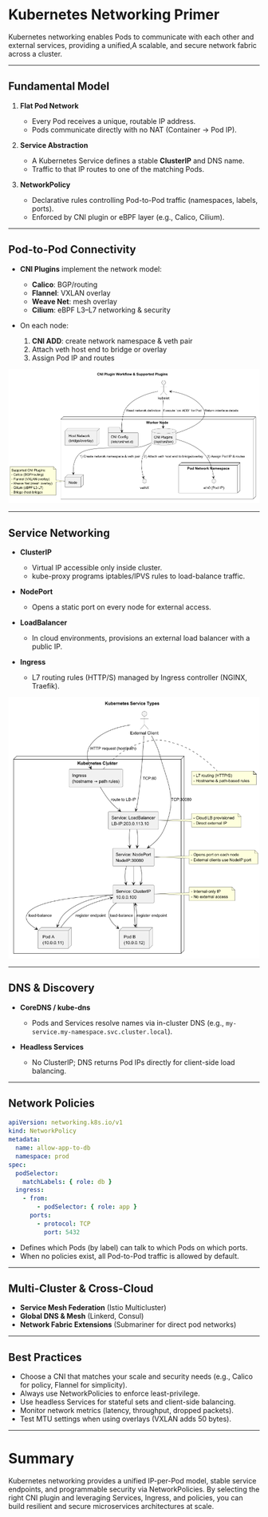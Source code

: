 # Kubernetes Networking Primer

Kubernetes networking enables Pods to communicate with each other and external services, providing a unified,A
scalable, and secure network fabric across a cluster.

---

## Fundamental Model

1. **Flat Pod Network**
    - Every Pod receives a unique, routable IP address.
    - Pods communicate directly with no NAT (Container → Pod IP).

2. **Service Abstraction**
    - A Kubernetes Service defines a stable **ClusterIP** and DNS name.
    - Traffic to that IP routes to one of the matching Pods.

3. **NetworkPolicy**
    - Declarative rules controlling Pod-to-Pod traffic (namespaces, labels, ports).
    - Enforced by CNI plugin or eBPF layer (e.g., Calico, Cilium).

---

## Pod-to-Pod Connectivity

- **CNI Plugins** implement the network model:
    - **Calico**: BGP/routing
    - **Flannel**: VXLAN overlay
    - **Weave Net**: mesh overlay
    - **Cilium**: eBPF L3–L7 networking & security

- On each node:
    1. **CNI ADD**: create network namespace & veth pair
    2. Attach veth host end to bridge or overlay
    3. Assign Pod IP and routes

![CNIPluginWorkflowDiagram-CNI_Plugin_Workflow___Supported_Plugins.png](CNIPluginWorkflowDiagram-CNI_Plugin_Workflow___Supported_Plugins.png)

---

## Service Networking

- **ClusterIP**
    - Virtual IP accessible only inside cluster.
    - kube-proxy programs iptables/IPVS rules to load-balance traffic.

- **NodePort**
    - Opens a static port on every node for external access.

- **LoadBalancer**
    - In cloud environments, provisions an external load balancer with a public IP.

- **Ingress**
    - L7 routing rules (HTTP/S) managed by Ingress controller (NGINX, Traefik).
    
![KubernetesServiceTypesDiagram-Kubernetes_Service_Types.png](KubernetesServiceTypesDiagram-Kubernetes_Service_Types.png)

---

## DNS & Discovery

- **CoreDNS / kube-dns**
    - Pods and Services resolve names via in-cluster DNS (e.g., `my-service.my-namespace.svc.cluster.local`).

- **Headless Services**
    - No ClusterIP; DNS returns Pod IPs directly for client-side load balancing.

---

## Network Policies

```yaml
apiVersion: networking.k8s.io/v1
kind: NetworkPolicy
metadata:
  name: allow-app-to-db
  namespace: prod
spec:
  podSelector:
    matchLabels: { role: db }
  ingress:
    - from:
        - podSelector: { role: app }
      ports:
        - protocol: TCP
          port: 5432
```


- Defines which Pods (by label) can talk to which Pods on which ports.
- When no policies exist, all Pod-to-Pod traffic is allowed by default.

---

## Multi-Cluster & Cross-Cloud

- **Service Mesh Federation** (Istio Multicluster)
- **Global DNS & Mesh** (Linkerd, Consul)
- **Network Fabric Extensions** (Submariner for direct pod networks)

---

## Best Practices

- Choose a CNI that matches your scale and security needs (e.g., Calico for policy, Flannel for simplicity).
- Always use NetworkPolicies to enforce least-privilege.
- Use headless Services for stateful sets and client-side balancing.
- Monitor network metrics (latency, throughput, dropped packets).
- Test MTU settings when using overlays (VXLAN adds 50 bytes).

---

# Summary

Kubernetes networking provides a unified IP-per-Pod model, stable service endpoints, and programmable security via NetworkPolicies. By selecting the right CNI plugin and leveraging Services, Ingress, and policies, you can build resilient and secure microservices architectures at scale.
